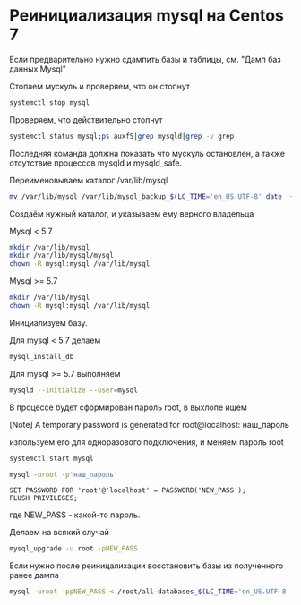 # Реинициализация mysql на Centos 7

Если предварительно нужно сдампить базы и таблицы, см. "Дамп баз данных Mysql"

Стопаем мускуль и проверяем, что он стопнут

``` bash
systemctl stop mysql
```
Проверяем, что действительно стопнут

``` bash
systemctl status mysql;ps auxfS|grep mysqld|grep -v grep
```
Последняя команда должна показать что мускуль остановлен, а также отсутствие процессов mysqld и mysqld_safe.

Переименовываем каталог /var/lib/mysql

``` bash
mv /var/lib/mysql /var/lib/mysql_backup_$(LC_TIME='en_US.UTF-8' date '+%Y%m%d')
```

Создаём нужный каталог, и указываем ему верного владельца

Mysql < 5.7

``` bash
mkdir /var/lib/mysql
mkdir /var/lib/mysql/mysql
chown -R mysql:mysql /var/lib/mysql 
```

Mysql >= 5.7

``` bash
mkdir /var/lib/mysql
chown -R mysql:mysql /var/lib/mysql 
```

Инициализуем базу.

Для mysql < 5.7 делаем

``` bash
mysql_install_db
```

Для mysql >= 5.7 выполняем

``` bash
mysqld --initialize --user=mysql
```
В процессе будет сформирован пароль root, в выхлопе ищем

[Note] A temporary password is generated for root@localhost: наш_пароль

изпользуем его для одноразового подключения, и меняем пароль root

``` bash
systemctl start mysql
```
``` bash
mysql -uroot -p'наш_пароль'
```
``` mysql
SET PASSWORD FOR 'root'@'localhost' = PASSWORD('NEW_PASS');
FLUSH PRIVILEGES;
```

где NEW_PASS - какой-то пароль.

Делаем на всякий случай

``` bash
mysql_upgrade -u root -pNEW_PASS
```

Если нужно после реиницализации восстановить базы из полученного ранее дампа
``` bash
mysql -uroot -ppNEW_PASS < /root/all-databases_$(LC_TIME='en_US.UTF-8' date '+%Y%m%d').sql
```